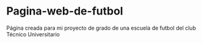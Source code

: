 # Pagina-web-de-futbol
Página creada para mi proyecto de grado de una escuela de futbol del club Técnico Universitario 
